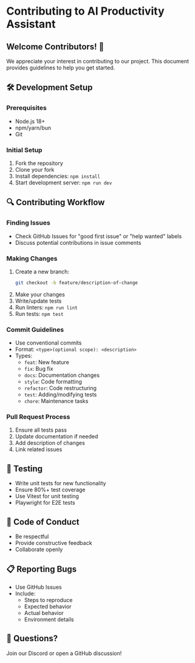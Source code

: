 
# Contributing to AI Productivity Assistant

## Welcome Contributors! 🎉

We appreciate your interest in contributing to our project. This document provides guidelines to help you get started.

## 🛠 Development Setup

### Prerequisites
- Node.js 18+
- npm/yarn/bun
- Git

### Initial Setup
1. Fork the repository
2. Clone your fork
3. Install dependencies: `npm install`
4. Start development server: `npm run dev`

## 🔍 Contributing Workflow

### Finding Issues
- Check GitHub Issues for "good first issue" or "help wanted" labels
- Discuss potential contributions in issue comments

### Making Changes
1. Create a new branch: 
   ```bash
   git checkout -b feature/description-of-change
   ```
2. Make your changes
3. Write/update tests
4. Run linters: `npm run lint`
5. Run tests: `npm test`

### Commit Guidelines
- Use conventional commits
- Format: `<type>(optional scope): <description>`
- Types: 
  - `feat`: New feature
  - `fix`: Bug fix
  - `docs`: Documentation changes
  - `style`: Code formatting
  - `refactor`: Code restructuring
  - `test`: Adding/modifying tests
  - `chore`: Maintenance tasks

### Pull Request Process
1. Ensure all tests pass
2. Update documentation if needed
3. Add description of changes
4. Link related issues

## 🧪 Testing
- Write unit tests for new functionality
- Ensure 80%+ test coverage
- Use Vitest for unit testing
- Playwright for E2E tests

## 🌈 Code of Conduct
- Be respectful
- Provide constructive feedback
- Collaborate openly

## 📋 Reporting Bugs
- Use GitHub Issues
- Include:
  - Steps to reproduce
  - Expected behavior
  - Actual behavior
  - Environment details

## 🤔 Questions?
Join our Discord or open a GitHub discussion!
